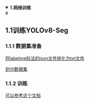 <details open>
# <summary><b>1.网络训练</b></summary>

## 1.1训练YOLOv8-Seg
### 1.1.1 数据集准备

[将labelme标注的json文件转化为txt文件](./data_convert_scripts/labelme2yolo.py)

[划分数据集](./data_convert_scripts/split_dataset.py)

### 1.1.2 训练
[可以参考这个文档](https://blog.csdn.net/m0_70140421/article/details/129052132)

</details>
